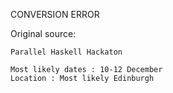 CONVERSION ERROR

Original source:

```trac
Parallel Haskell Hackaton

Most likely dates : 10-12 December
Location : Most likely Edinburgh

```
